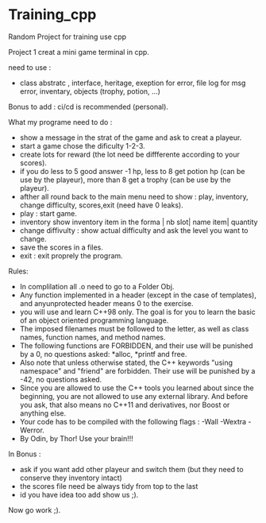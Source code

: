 # Training_cpp
Random Project for training use cpp

Project 1 creat a mini game terminal in cpp.

need to use :
- class abstratc , interface, heritage, exeption for error, file log for msg error, inventary, objects (trophy, potion, ...)

Bonus to add : ci/cd is recommended (personal).

What my programe need to do :
- show a message in the strat of the game and ask to creat a playeur.
- start a game chose the dificulty 1-2-3.
- create lots for reward (the lot need be diffferente according to your scores).
- if you do less to 5 good answer -1 hp, less to 8 get potion hp (can be use by the playeur), more than 8 get a trophy (can be use by the playeur).
- afther all round back to the main menu need to show : play, inventory, change difficulty, scores,exit (need have 0 leaks).
- play : start game.
- inventory show inventory item in the forma | nb slot| name item| quantity
- change diffivulty : show actual difficulty and ask the level you want to change.
- save the scores in a files.
- exit : exit proprely the program.

Rules:
- In complilation all .o need to go to a Folder Obj.
- Any function implemented in a header (except in the case of templates), and anyunprotected header means 0 to the exercise.
- you will use and learn C++98 only. The goal is for you to learn the basic of an object oriented programming language.
- The imposed filenames must be followed to the letter, as well as class names, function names, and method names.
- The following functions are FORBIDDEN, and their use will be punished by a 0, no questions asked: *alloc, *printf and free.
- Also note that unless otherwise stated, the C++ keywords "using namespace" and "friend" are forbidden. Their use will be punished by a -42, no questions asked.
- Since you are allowed to use the C++ tools you learned about since the beginning, you are not allowed to use any external library. And before you ask, that also means no C++11 and derivatives, nor Boost or anything else.
- Your code has to be compiled with the following flags : -Wall -Wextra -Werror.
- By Odin, by Thor! Use your brain!!!

In Bonus :

- ask if you want add other playeur and switch them (but they need to conserve they inventory intact)
- the scores file need be always tidy from top to the last
- id you have idea too add show us ;).

Now go work ;).
